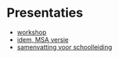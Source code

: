 # Presentaties

* [workshop](https://docs.google.com/presentation/d/1PjTYzbPfQ8eWhUmvBzgU-o_YVG58sRgWjtnKERLLisc/edit?usp=sharing)
* [idem, MSA versie](https://docs.google.com/presentation/d/1eUMMtk5poRsfvxePPAlOLbT5_rm22JasuRGXS5gbXGc/edit?usp=sharing)
* [samenvatting voor schoolleiding](https://docs.google.com/presentation/d/1sYtE7DcxzFkXlYoHc9PLDp6qOYUeRqnDtB6M1lYTZP0/edit?usp=sharing)